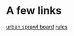 # A few links #
[urban sprawl board](https://boardgamegeek.com/image/1019849/urban-sprawl?size=large)
[rules](http://www.gmtgames.com/urbsprawl/Urb_Rules_FINAL.pdf)

